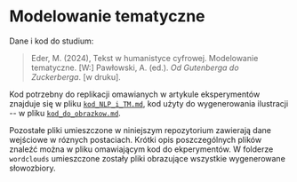 # Modelowanie tematyczne

Dane i kod do studium:

> Eder, M. (2024), Tekst w humanistyce cyfrowej. Modelowanie tematyczne. [W:] Pawłowski, A. (ed.). _Od Gutenberga do Zuckerberga_. [w druku].

Kod potrzebny do replikacji omawianych w artykule eksperymentów znajduje się w pliku [`kod_NLP_i_TM.md`](kod_NLP_i_TM.md), kod użyty do wygenerowania ilustracji -- w pliku [`kod_do_obrazkow.md`](kod_do_obrazkow.md).

Pozostałe pliki umieszczone w niniejszym repozytorium zawierają dane wejściowe w róznych postaciach. Krótki opis poszczególnych plików znaleźć można w pliku omawiającym kod do ekperymentów. W folderze `wordclouds` umieszczone zostały pliki obrazujące wszystkie wygenerowane słowozbiory. 

